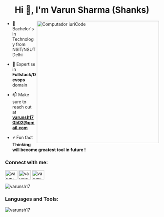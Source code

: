 <h1 align="center">Hi 👋, I'm Varun Sharma (Shanks)</h1>
<!-- <h3 align="center">FullStack developer undergrad at NSIT/NSUT</h3> -->

<img src="https://i.pinimg.com/originals/77/ca/a3/77caa32884d735d439ade45ba37feaf2.gif" min-width="400px" max-width="400px" width="400px" align="right" alt="Computador iuriCode">

- 🌱 Bachelor's in Technology from NSIT/NSUT Delhi

- 👯 Expertise in **Fullstack/Devops** domain

- 📫 Make sure to reach out at **varunsh170502@gmail.com**

- ⚡ Fun fact **Thinking will become greatest tool in future !**
  
<h3 align="left">Connect with me:</h3>

<p align="left">
<a href="https://linkedin.com/in/varun-sharma-15761020a/" target="blank"><img align="center" src="https://raw.githubusercontent.com/rahuldkjain/github-profile-readme-generator/master/src/images/icons/Social/linked-in-alt.svg" alt="varun-sharma-15761020a/" height="30" width="40" /></a>
<a href="https://codeforces.com/profile/varunsh17" target="blank"><img align="center" src="https://raw.githubusercontent.com/rahuldkjain/github-profile-readme-generator/master/src/images/icons/Social/codeforces.svg" alt="varunsh17" height="30" width="40" /></a>
<a href="https://www.leetcode.com/varunsh170502" target="blank"><img align="center" src="https://raw.githubusercontent.com/rahuldkjain/github-profile-readme-generator/master/src/images/icons/Social/leet-code.svg" alt="varunsh170502" height="30" width="40" /></a>
</p>
<p align="left"> <img src="https://komarev.com/ghpvc/?username=varunsh17&label=Profile%20views&color=0e75b6&style=flat" alt="varunsh17" /> </p>

<h3 align="left">Languages and Tools:</h3>

<p><img align="left" src="https://github-readme-stats.vercel.app/api/top-langs?username=varunsh17&show_icons=true&locale=en&layout=compact" alt="varunsh17" /></p>

